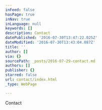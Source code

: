 ```yaml
---
inFeed: false
hasPage: true
inNav: true
inLanguage: null
keywords: []
description: Contact
datePublished: '2016-07-30T13:47:22.025Z'
dateModified: '2016-07-30T13:43:04.087Z'
title: ''
author: []
via: {}
sourcePath: _posts/2016-07-29-contact.md
authors: []
publisher: {}
starred: false
url: contact/index.html
_type: WebPage

---
```

Contact